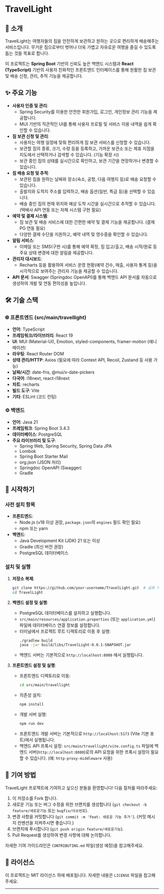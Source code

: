 # TravelLight

## 📜 소개

TravelLight는 여행자들의 짐을 안전하게 보관하고 원하는 곳으로 편리하게 배송해주는 서비스입니다. 무거운 짐으로부터 벗어나 더욱 가볍고 자유로운 여행을 즐길 수 있도록 돕는 것을 목표로 합니다.

이 프로젝트는 **Spring Boot** 기반의 신뢰도 높은 백엔드 시스템과 **React (TypeScript)** 기반의 사용자 친화적인 프론트엔드 인터페이스를 통해 원활한 짐 보관 및 배송 신청, 관리, 추적 기능을 제공합니다.

## ✨ 주요 기능

*   **사용자 인증 및 관리**:
    *   Spring Security를 이용한 안전한 회원가입, 로그인, 개인정보 관리 기능을 제공합니다.
    *   MUI 기반의 직관적인 UI를 통해 사용자 프로필 및 서비스 이용 내역을 쉽게 확인할 수 있습니다.
*   **짐 보관 신청 및 관리**:
    *   사용자는 여행 일정에 맞춰 편리하게 짐 보관 서비스를 신청할 수 있습니다.
    *   보관할 짐의 종류, 크기, 수량 등을 등록하고, 가까운 보관소 또는 제휴 지점을 지도에서 선택하거나 검색할 수 있습니다. (기능 확장 시)
    *   보관 중인 짐의 상태를 실시간으로 확인하고, 보관 기간을 연장하거나 변경할 수 있습니다.
*   **짐 배송 요청 및 추적**:
    *   보관된 짐을 원하는 날짜와 장소(숙소, 공항, 다음 여행지 등)로 배송 요청할 수 있습니다.
    *   출발지와 도착지 주소를 입력하고, 배송 옵션(일반, 특급 등)을 선택할 수 있습니다.
    *   배송 중인 짐의 현재 위치와 예상 도착 시간을 실시간으로 추적할 수 있습니다. (택배사 API 연동 또는 자체 시스템 구현 필요)
*   **예약 및 결제 시스템**:
    *   짐 보관 및 배송 서비스에 대한 간편한 예약 및 결제 기능을 제공합니다. (결제 PG 연동 필요)
    *   다양한 결제 수단을 지원하고, 예약 내역 및 영수증을 확인할 수 있습니다.
*   **알림 서비스**: 
    *   이메일 또는 SMS(구현 시)를 통해 예약 확정, 짐 입고/출고, 배송 시작/완료 등 주요 상태 변경에 대한 알림을 제공합니다.
*   **관리자 대시보드**:
    *   Recharts 등을 활용하여 서비스 운영 현황(예약 건수, 매출, 사용자 통계 등)을 시각적으로 보여주는 관리자 기능을 제공할 수 있습니다.
*   **API 문서**: Swagger (Springdoc OpenAPI)를 통해 백엔드 API 문서를 자동으로 생성하여 개발 및 연동 편의성을 높입니다.

## 🛠️ 기술 스택

### 🌐 프론트엔드 (src/main/travellight)

*   **언어**: TypeScript
*   **프레임워크/라이브러리**: React 19
*   **UI**: MUI (Material-UI), Emotion, styled-components, framer-motion (애니메이션)
*   **라우팅**: React Router DOM
*   **상태 관리/HTTP**: Axios (필요에 따라 Context API, Recoil, Zustand 등 사용 가능)
*   **날짜/시간**: date-fns, @mui/x-date-pickers
*   **다국어**: i18next, react-i18next
*   **차트**: recharts
*   **빌드 도구**: Vite
*   **기타**: ESLint (코드 린팅)

### ⚙️ 백엔드

*   **언어**: Java 21
*   **프레임워크**: Spring Boot 3.4.3
*   **데이터베이스**: PostgreSQL
*   **주요 라이브러리 및 도구**:
    *   Spring Web, Spring Security, Spring Data JPA
    *   Lombok
    *   Spring Boot Starter Mail
    *   org.json (JSON 처리)
    *   Springdoc OpenAPI (Swagger)
    *   Gradle

## 🚀 시작하기

### 사전 설치 항목

*   **프론트엔드**:
    *   Node.js (v18 이상 권장, `package.json`의 `engines` 필드 확인 필요)
    *   npm 또는 yarn
*   **백엔드**:
    *   Java Development Kit (JDK) 21 또는 이상
    *   Gradle (최신 버전 권장)
    *   PostgreSQL 데이터베이스

### 설치 및 실행

1.  **저장소 복제**:
    ```bash
    git clone https://github.com/your-username/TravelLight.git  # 실제 저장소 URL로 변경해주세요.
    cd TravelLight
    ```

2.  **백엔드 설정 및 실행**:
    *   PostgreSQL 데이터베이스를 설치하고 실행합니다.
    *   `src/main/resources/application.properties` (또는 `application.yml`) 파일에 데이터베이스 연결 정보를 설정합니다.
    *   터미널에서 프로젝트 루트 디렉토리로 이동 후 실행:
        ```bash
        ./gradlew build
        java -jar build/libs/TravelLight-0.0.1-SNAPSHOT.jar
        ```
    *   백엔드 서버는 기본적으로 `http://localhost:8080` 에서 실행됩니다.

3.  **프론트엔드 설정 및 실행**:
    *   프론트엔드 디렉토리로 이동:
        ```bash
        cd src/main/travellight 
        ```
    *   의존성 설치:
        ```bash
        npm install 
        ```
    *   개발 서버 실행:
        ```bash
        npm run dev
        ```
    *   프론트엔드 개발 서버는 기본적으로 `http://localhost:5173` (Vite 기본 포트)에서 실행됩니다.
    *   백엔드 API 프록시 설정: `src/main/travellight/vite.config.ts` 파일에 백엔드 서버(`http://localhost:8080`)로의 API 요청을 위한 프록시 설정이 필요할 수 있습니다. (예: `http-proxy-middleware` 사용)

## 🤝 기여 방법

TravelLight 프로젝트에 기여하고 싶으신 분들을 환영합니다! 다음 절차를 따라주세요:

1.  이 저장소를 Fork 합니다.
2.  새로운 기능 또는 버그 수정을 위한 브랜치를 생성합니다 (`git checkout -b feature/새로운기능` 또는 `bugfix/이슈번호`).
3.  변경 사항을 커밋합니다 (`git commit -m 'Feat: 새로운 기능 추가'`). (커밋 메시지 컨벤션을 지켜주시면 좋습니다.)
4.  브랜치에 푸시합니다 (`git push origin feature/새로운기능`).
5.  Pull Request를 생성하여 변경 사항에 대해 논의합니다.

자세한 기여 가이드라인은 `CONTRIBUTING.md` 파일(생성 예정)을 참고해주세요.

## 📝 라이선스

이 프로젝트는 MIT 라이선스 하에 배포됩니다. 자세한 내용은 `LICENSE` 파일을 참고해주세요.

---

